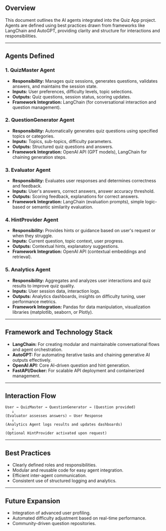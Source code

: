 ## Overview

This document outlines the AI agents integrated into the Quiz App project. Agents are defined using best practices drawn from frameworks like LangChain and AutoGPT, providing clarity and structure for interactions and responsibilities.

---

## Agents Defined

### 1. **QuizMaster Agent**

* **Responsibility:** Manages quiz sessions, generates questions, validates answers, and maintains the session state.
* **Inputs:** User preferences, difficulty levels, topic selections.
* **Outputs:** Quiz questions, session status, scoring updates.
* **Framework Integration:** LangChain (for conversational interaction and question management).

### 2. **QuestionGenerator Agent**

* **Responsibility:** Automatically generates quiz questions using specified topics or categories.
* **Inputs:** Topics, sub-topics, difficulty parameters.
* **Outputs:** Structured quiz questions and answers.
* **Framework Integration:** OpenAI API (GPT models), LangChain for chaining generation steps.

### 3. **Evaluator Agent**

* **Responsibility:** Evaluates user responses and determines correctness and feedback.
* **Inputs:** User's answers, correct answers, answer accuracy threshold.
* **Outputs:** Scoring feedback, explanations for correct answers.
* **Framework Integration:** LangChain (evaluation prompts), simple logic-based or semantic similarity evaluation.

### 4. **HintProvider Agent**

* **Responsibility:** Provides hints or guidance based on user's request or when they struggle.
* **Inputs:** Current question, topic context, user progress.
* **Outputs:** Contextual hints, explanatory suggestions.
* **Framework Integration:** OpenAI API (contextual embeddings and retrieval).

### 5. **Analytics Agent**

* **Responsibility:** Aggregates and analyzes user interactions and quiz results to improve quiz quality.
* **Inputs:** User session data, interaction logs.
* **Outputs:** Analytics dashboards, insights on difficulty tuning, user performance metrics.
* **Framework Integration:** Pandas for data manipulation, visualization libraries (matplotlib, seaborn, or Plotly).

---

## Framework and Technology Stack

* **LangChain:** For creating modular and maintainable conversational flows and agent orchestration.
* **AutoGPT:** For automating iterative tasks and chaining generative AI outputs effectively.
* **OpenAI API:** Core AI-driven question and hint generation.
* **FastAPI/Docker:** For scalable API deployment and containerized management.

---

## Interaction Flow

```plaintext
User → QuizMaster → QuestionGenerator → (Question provided)
   ↓
(Evaluator assesses answers) ← User Response
   ↓
(Analytics Agent logs results and updates dashboards)
   ↓
(Optional HintProvider activated upon request)
```

---

## Best Practices

* Clearly defined roles and responsibilities.
* Modular and reusable code for easy agent integration.
* Efficient inter-agent communication.
* Consistent use of structured logging and analytics.

---

## Future Expansion

* Integration of advanced user profiling.
* Automated difficulty adjustment based on real-time performance.
* Community-driven question repositories.

